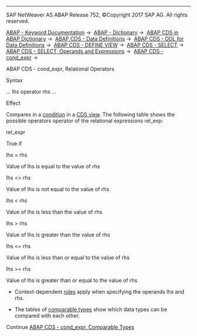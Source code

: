   

* * *

SAP NetWeaver AS ABAP Release 752, ©Copyright 2017 SAP AG. All rights reserved.

[ABAP - Keyword Documentation](https://help.sap.com/doc/abapdocu_752_index_htm/7.52/en-US/abenabap.htm) →  [ABAP - Dictionary](https://help.sap.com/doc/abapdocu_752_index_htm/7.52/en-US/abenabap_dictionary.htm) →  [ABAP CDS in ABAP Dictionary](https://help.sap.com/doc/abapdocu_752_index_htm/7.52/en-US/abencds.htm) →  [ABAP CDS - Data Definitions](https://help.sap.com/doc/abapdocu_752_index_htm/7.52/en-US/abenddic_cds_entities.htm) →  [ABAP CDS - DDL for Data Definitions](https://help.sap.com/doc/abapdocu_752_index_htm/7.52/en-US/abencds_f1_ddl_syntax.htm) →  [ABAP CDS - DEFINE VIEW](https://help.sap.com/doc/abapdocu_752_index_htm/7.52/en-US/abencds_f1_define_view.htm) →  [ABAP CDS - SELECT](https://help.sap.com/doc/abapdocu_752_index_htm/7.52/en-US/abencds_f1_select_statement.htm) →  [ABAP CDS - SELECT, Operands and Expressions](https://help.sap.com/doc/abapdocu_752_index_htm/7.52/en-US/abencds_operands_and_expressions.htm) →  [ABAP CDS - cond\_expr](https://help.sap.com/doc/abapdocu_752_index_htm/7.52/en-US/abencds_f1_conditional_expression.htm) → 

ABAP CDS - cond\_expr, Relational Operators

Syntax

... lhs operator rhs ...

Effect

Compares in a [condition](https://help.sap.com/doc/abapdocu_752_index_htm/7.52/en-US/abencds_f1_conditional_expression.htm) in a [CDS view](https://help.sap.com/doc/abapdocu_752_index_htm/7.52/en-US/abencds_view_glosry.htm "Glossary Entry"). The following table shows the possible operators operator of the relational expressions rel\_exp:

rel\_expr

True if

lhs = rhs

Value of lhs is equal to the value of rhs

lhs <> rhs

Value of lhs is not equal to the value of rhs

lhs < rhs

Value of lhs is less than the value of rhs

lhs > rhs

Value of lhs is greater than the value of rhs

lhs <= rhs

Value of lhs is less than or equal to the value of rhs

lhs >= rhs

Value of lhs is greater than or equal to the value of rhs

-   Context-dependent [rules](https://help.sap.com/doc/abapdocu_752_index_htm/7.52/en-US/abencds_cond_expr_operands.htm) apply when specifying the operands lhs and rhs.

-   The tables of [comparable types](https://help.sap.com/doc/abapdocu_752_index_htm/7.52/en-US/abencds_cond_expr_types.htm) show which data types can be compared with each other.

Continue
[ABAP CDS - cond\_expr, Comparable Types](https://help.sap.com/doc/abapdocu_752_index_htm/7.52/en-US/abencds_cond_expr_types.htm)